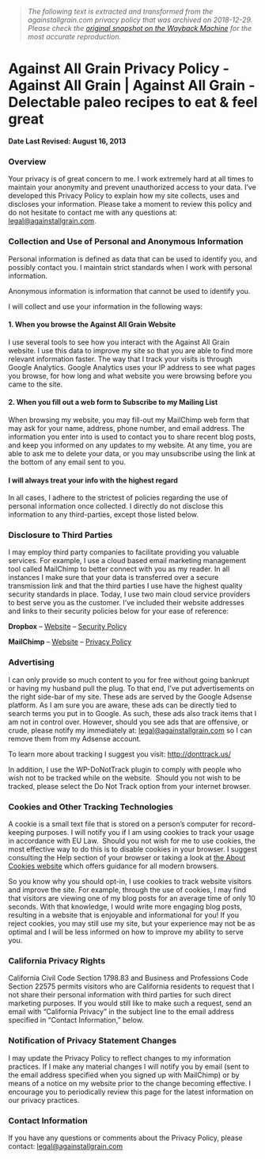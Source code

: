 > *The following text is extracted and transformed from the againstallgrain.com privacy policy that was archived on 2018-12-29. Please check the [original snapshot on the Wayback Machine](https://web.archive.org/web/20181229201040id_/https%3A//againstallgrain.com/privacy-policy) for the most accurate reproduction.*

# Against All Grain Privacy Policy - Against All Grain | Against All Grain - Delectable paleo recipes to eat & feel great

**Date Last Revised: August 16, 2013**

### Overview

Your privacy is of great concern to me. I work extremely hard at all times to maintain your anonymity and prevent unauthorized access to your data. I’ve developed this Privacy Policy to explain how my site collects, uses and discloses your information. Please take a moment to review this policy and do not hesitate to contact me with any questions at: legal@againstallgrain.com.

### Collection and Use of Personal and Anonymous Information

Personal information is defined as data that can be used to identify you, and possibly contact you. I maintain strict standards when I work with personal information.

Anonymous information is information that cannot be used to identify you.

I will collect and use your information in the following ways:

#### 1\. When you browse the Against All Grain Website

I use several tools to see how you interact with the Against All Grain website. I use this data to improve my site so that you are able to find more relevant information faster. The way that I track your visits is through Google Analytics. Google Analytics uses your IP address to see what pages you browse, for how long and what website you were browsing before you came to the site.

#### 2\. When you fill out a web form to Subscribe to my Mailing List

When browsing my website, you may fill-out my MailChimp web form that may ask for your name, address, phone number, and email address. The information you enter into is used to contact you to share recent blog posts, and keep you informed on any updates to my website. At any time, you are able to ask me to delete your data, or you may unsubscribe using the link at the bottom of any email sent to you.

#### I will always treat your info with the highest regard

In all cases, I adhere to the strictest of policies regarding the use of personal information once collected. I directly do not disclose this information to any third-parties, except those listed below.

### Disclosure to Third Parties

I may employ third party companies to facilitate providing you valuable services. For example, I use a cloud based email marketing management tool called MailChimp to better connect with you as my reader. In all instances I make sure that your data is transferred over a secure transmission link and that the third parties I use have the highest quality security standards in place. Today, I use two main cloud service providers to best serve you as the customer. I’ve included their website addresses and links to their security policies below for your ease of reference:

**Dropbox** – [Website](https://dropbox.com/ "Dropbox Website") – [Security Policy](https://www.dropbox.com/privacy#security "Dropbox Security Policy")

**MailChimp** – [Website](https://mailchimp.com/ "MailChimp Website") – [Privacy Policy](https://mailchimp.com/legal/privacy/ "MailChimp Privacy Policy")

### Advertising

I can only provide so much content to you for free without going bankrupt or having my husband pull the plug. To that end, I’ve put advertisements on the right side-bar of my site. These ads are served by the Google Adsense platform. As I am sure you are aware, these ads can be directly tied to search terms you put in to Google. As such, these ads also track items that I am not in control over. However, should you see ads that are offensive, or crude, please notify my immediately at: legal@againstallgrain.com so I can remove them from my Adsense account.

To learn more about tracking I suggest you visit: http://donttrack.us/

In addition, I use the WP-DoNotTrack plugin to comply with people who wish not to be tracked while on the website.  Should you not wish to be tracked, please select the Do Not Track option from your internet browser.

### Cookies and Other Tracking Technologies

A cookie is a small text file that is stored on a person’s computer for record-keeping purposes. I will notify you if I am using cookies to track your usage in accordance with EU Law.  Should you not wish for me to use cookies, the most effective way to do this is to disable cookies in your browser. I suggest consulting the Help section of your browser or taking a look at [the About Cookies website](http://www.aboutcookies.org/) which offers guidance for all modern browsers.

So you know why you should opt-in, I use cookies to track website visitors and improve the site. For example, through the use of cookies, I may find that visitors are viewing one of my blog posts for an average time of only 10 seconds. With that knowledge, I would write more engaging blog posts, resulting in a website that is enjoyable and informational for you! If you reject cookies, you may still use my site, but your experience may not be as optimal and I will be less informed on how to improve my ability to serve you.

### California Privacy Rights

California Civil Code Section 1798.83 and Business and Professions Code Section 22575 permits visitors who are California residents to request that I not share their personal information with third parties for such direct marketing purposes. If you would still like to make such a request, send an email with “California Privacy” in the subject line to the email address specified in “Contact Information,” below.

### Notification of Privacy Statement Changes

I may update the Privacy Policy to reflect changes to my information practices. If I make any material changes I will notify you by email (sent to the email address specified when you signed up with MailChimp) or by means of a notice on my website prior to the change becoming effective. I encourage you to periodically review this page for the latest information on our privacy practices.

### Contact Information

If you have any questions or comments about the Privacy Policy, please contact: legal@againstallgrain.com
